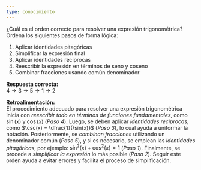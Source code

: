 ```yaml
---
type: conocimiento  
---
```


¿Cuál es el orden correcto para resolver una expresión trigonométrica?
Ordena los siguientes pasos de forma lógica:

1. Aplicar identidades pitagóricas  
2. Simplificar la expresión final  
3. Aplicar identidades recíprocas  
4. Reescribir la expresión en términos de seno y coseno  
5. Combinar fracciones usando común denominador

**Respuesta correcta:**  
$4 \rightarrow 3 \rightarrow 5 \rightarrow 1 \rightarrow 2$

**Retroalimentación:**  
El procedimiento adecuado para resolver una expresión trigonométrica inicia con *reescribir todo en términos de funciones fundamentales*, como $\sin(x)$ y $\cos(x)$ (*Paso 4*). Luego, se deben aplicar *identidades recíprocas*, como $\csc(x) = \dfrac{1}{\sin(x)}$ (*Paso 3*), lo cual ayuda a uniformar la notación. Posteriormente, se *combinan fracciones* utilizando un denominador común (*Paso 5*), y si es necesario, se emplean las *identidades pitagóricas*, por ejemplo: $\sin^2(x) + \cos^2(x) = 1$ (*Paso 1*). Finalmente, se procede a *simplificar la expresión* lo más posible (*Paso 2*). Seguir este orden ayuda a evitar errores y facilita el proceso de simplificación.